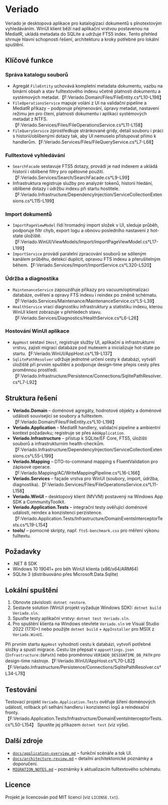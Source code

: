 # Veriado

Veriado je desktopová aplikace pro katalogizaci dokumentů s plnotextovým vyhledáváním. WinUI klient běží nad aplikační vrstvou postavenou na MediatR, ukládá metadata do SQLite a udržuje FTS5 index. Tento přehled shrnuje hlavní schopnosti řešení, architekturu a kroky potřebné pro lokální spuštění.

## Klíčové funkce

### Správa katalogu souborů
- Agregát `FileEntity` uchovává kompletní metadata dokumentu, vazbu na binární obsah a stav fulltextového indexu včetně platnosti dokumentu a systémových metadat.【F:Veriado.Domain/Files/FileEntity.cs†L10-L198】
- `FileOperationsService` mapuje volání z UI na validační pipeline a MediatR příkazy – podporuje přejmenování, úpravy metadat, nastavení režimu jen pro čtení, platnosti dokumentu i aplikaci systémových metadat z NTFS.【F:Veriado.Services/Files/FileOperationsService.cs†L11-L158】
- `FileQueryService` zprostředkuje stránkované gridy, detail souboru i práci s historií/oblíbenými dotazy tak, aby UI nemuselo přistupovat přímo k handlerům.【F:Veriado.Services/Files/FileQueryService.cs†L7-L68】

### Fulltextové vyhledávání
- `SearchFacade` sestavuje FTS5 dotazy, provádí je nad indexem a ukládá historii i oblíbené filtry pro opětovné použití.【F:Veriado.Services/Search/SearchFacade.cs†L9-L99】
- Infrastruktura registruje služby pro analyzér tokenů, historii hledání, oblíbené dotazy i údržbu indexu při startu hostitele.【F:Veriado.Infrastructure/DependencyInjection/ServiceCollectionExtensions.cs†L115-L199】

### Import dokumentů
- `ImportPageViewModel` řídí hromadný import složek v UI, sleduje průběh, podporuje filtr chyb, export logu a obnovu posledního nastavení z hot-state úložiště.【F:Veriado.WinUI/ViewModels/Import/ImportPageViewModel.cs†L17-L199】
- `ImportService` provádí paralelní zpracování souborů se sdíleným kanálem průběhu, detekcí duplicit, opravou FTS indexu a přerušitelným během.【F:Veriado.Services/Import/ImportService.cs†L320-L520】

### Údržba a diagnostika
- `MaintenanceService` zapouzdřuje příkazy pro vacuum/optimalizaci databáze, ověření a opravy FTS indexu i reindex po změně schématu.【F:Veriado.Services/Maintenance/MaintenanceService.cs†L5-L39】
- `HealthService` vrací diagnostiku infrastruktury a statistiku indexu, kterou WinUI klient zobrazuje v přehledech stavu.【F:Veriado.Services/Diagnostics/HealthService.cs†L6-L26】

### Hostování WinUI aplikace
- `AppHost` sestaví `IHost`, registruje služby UI, aplikační a infrastrukturní vrstvu, zajistí migraci databáze pod mutexem a inicializuje hot-state po startu.【F:Veriado.WinUI/AppHost.cs†L19-L137】
- `SqlitePathResolver` udržuje jednotné určení cesty k databázi, vytváří úložiště při prvním spuštění a podporuje design-time přepis cesty přes proměnnou prostředí.【F:Veriado.Infrastructure/Persistence/Connections/SqlitePathResolver.cs†L7-L92】

## Struktura řešení
- **Veriado.Domain** – doménové agregáty, hodnotové objekty a doménové události související se soubory a fulltextem.【F:Veriado.Domain/Files/FileEntity.cs†L10-L198】
- **Veriado.Application** – MediatR handlery, validační pipeline a ambientní kontext požadavku; registruje se přes `AddApplication`.
- **Veriado.Infrastructure** – přístup k SQLite/EF Core, FTS5, úložišti souborů a infrastrukturním health-checkům.【F:Veriado.Infrastructure/DependencyInjection/ServiceCollectionExtensions.cs†L55-L199】
- **Veriado.Mapping** – DTO-to-command mapping s FluentValidation pro zápisové operace.【F:Veriado.Mapping/AC/WriteMappingPipeline.cs†L16-L166】
- **Veriado.Services** – façade vrstva pro WinUI (soubory, import, údržba, diagnostika).【F:Veriado.Services/Files/FileOperationsService.cs†L11-L158】
- **Veriado.WinUI** – desktopový klient (MVVM) postavený na Windows App SDK a CommunityToolkit.
- **Veriado.Application.Tests** – integrační testy ověřující doménové události, reindex a konzistenci perzistence.【F:Veriado.Application.Tests/Infrastructure/DomainEventsInterceptorTests.cs†L19-L154】
- **tools/** – pomocné skripty, např. `fts5-benchmark.csx` pro měření výkonu fulltextu.

## Požadavky
- .NET 8 SDK
- Windows 10 19041+ pro běh WinUI klienta (x86/x64/ARM64)
- SQLite 3 (distribuováno přes Microsoft.Data.Sqlite)

## Lokální spuštění
1. Obnovte závislosti: `dotnet restore`.
2. Sestavte solution (WinUI projekt vyžaduje Windows SDK): `dotnet build Veriado.sln`.
3. Spusťte testy aplikační vrstvy: `dotnet test Veriado.sln`.
4. Pro spuštění klienta na Windows otevřete `Veriado.sln` ve Visual Studio 2022 (17.10+) nebo použijte `dotnet build` + `AppInstaller` pro MSIX z `Veriado.WinUI`.

Při prvním startu `AppHost` vyhodnotí cestu k databázi, vytvoří potřebné složky a spustí migrace. Cestu lze přepsat v `appsettings.json` (`Infrastructure:DbPath`) nebo proměnnou `VERIADO_DESIGNTIME_DB_PATH` pro design-time nástroje.【F:Veriado.WinUI/AppHost.cs†L70-L82】【F:Veriado.Infrastructure/Persistence/Connections/SqlitePathResolver.cs†L34-L78】

## Testování
Testovací projekt `Veriado.Application.Tests` ověřuje šíření doménových událostí, rollback při selhání handleru i konzistenci logů a reindexační fronty.【F:Veriado.Application.Tests/Infrastructure/DomainEventsInterceptorTests.cs†L50-L154】 Spustíte jej příkazem `dotnet test` (viz výše).

## Další zdroje
- [`docs/application-overview.md`](docs/application-overview.md) – funkční scénáře a tok UI.
- [`docs/architecture-review.md`](docs/architecture-review.md) – detailní architektonické poznámky a doporučení.
- [`MIGRATION_NOTES.md`](MIGRATION_NOTES.md) – poznámky k aktualizacím fulltextového schématu.

## Licence
Projekt je licencován pod MIT licencí (viz `LICENSE.txt`).
